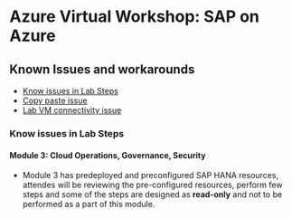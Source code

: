 # Azure Virtual Workshop: SAP on Azure

## Known Issues and workarounds
- [Know issues in Lab Steps](#know-issues-in-lab-steps)
- [Copy paste issue](https://docs.cloudlabs.ai/Learner/Troubleshooting/CopyPaste)
- [Lab VM connectivity issue](https://docs.cloudlabs.ai/Learner/Troubleshooting/RDP)

### Know issues in Lab Steps 

#### Module 3: Cloud Operations, Governance, Security

- Module 3 has predeployed and preconfigured SAP HANA resources, attendes will be reviewing the pre-configured resources, perform few steps and some of the steps are designed as **read-only** and not to be performed as a part of this module.
